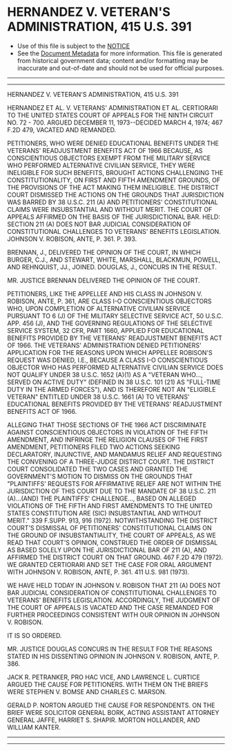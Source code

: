 ---
---

# HERNANDEZ V. VETERAN'S ADMINISTRATION, 415 U.S. 391

* Use of this file is subject to the [NOTICE](https://github.com/publicdocs/notice/blob/master/NOTICE)
* See the [Document Metadata](../../../) for more information.
  This file is generated from historical government data; content and/or formatting may be inaccurate and out-of-date and should not be used for official purposes.

----------
----------

HERNANDEZ V. VETERAN'S ADMINISTRATION, 415 U.S. 391

HERNANDEZ ET AL. V. VETERANS' ADMINISTRATION ET AL. CERTIORARI TO THE UNITED STATES COURT OF APPEALS FOR THE NINTH CIRCUIT NO. 72 - 700.  ARGUED DECEMBER 11, 1973--DECIDED MARCH 4, 1974; 467 F.2D 479, VACATED AND REMANDED.

PETITIONERS, WHO WERE DENIED EDUCATIONAL BENEFITS UNDER THE VETERANS'  READJUSTMENT BENEFITS ACT OF 1966 BECAUSE, AS CONSCIENTIOUS OBJECTORS EXEMPT FROM THE MILITARY SERVICE WHO PERFORMED ALTERNATIVE CIVILIAN SERVICE, THEY WERE INELIGIBLE FOR SUCH BENEFITS, BROUGHT ACTIONS CHALLENGING THE CONSTITUTIONALITY, ON FIRST AND FIFTH AMENDMENT GROUNDS, OF THE PROVISIONS OF THE ACT MAKING THEM INELIGIBLE.  THE DISTRICT COURT DISMISSED THE ACTIONS ON THE GROUNDS THAT JURISDICTION WAS BARRED BY 38 U.S.C. 211 (A) AND PETITIONERS' CONSTITUTIONAL CLAIMS WERE INSUBSTANTIAL AND WITHOUT MERIT.  THE COURT OF APPEALS AFFIRMED ON THE BASIS OF THE JURISDICTIONAL BAR.  HELD:  SECTION 211 (A) DOES NOT BAR JUDICIAL CONSIDERATION OF CONSTITUTIONAL CHALLENGES TO VETERANS' BENEFITS LEGISLATION.  JOHNSON V. ROBISON, ANTE, P. 361.  P. 393.

BRENNAN, J., DELIVERED THE OPINION OF THE COURT, IN WHICH BURGER, C.J., AND STEWART, WHITE, MARSHALL, BLACKMUN, POWELL, AND REHNQUIST, JJ., JOINED.  DOUGLAS, J., CONCURS IN THE RESULT.

MR. JUSTICE BRENNAN DELIVERED THE OPINION OF THE COURT.

PETITIONERS, LIKE THE APPELLEE AND HIS CLASS IN JOHNSON V. ROBISON, ANTE, P. 361, ARE CLASS I-O CONSCIENTIOUS OBJECTORS WHO, UPON COMPLETION OF ALTERNATIVE CIVILIAN SERVICE PURSUANT TO 6 (J) OF THE MILITARY SELECTIVE SERVICE ACT, 50 U.S.C. APP. 456 (J), AND THE GOVERNING REGULATIONS OF THE SELECTIVE SERVICE SYSTEM, 32 CFR, PART 1660, APPLIED FOR EDUCATIONAL BENEFITS PROVIDED BY THE VETERANS' READJUSTMENT BENEFITS ACT OF 1966.  THE VETERANS' ADMINISTRATION DENIED PETITIONERS' APPLICATION FOR THE REASONS UPON WHICH APPELLEE ROBISON'S REQUEST WAS DENIED, I.E., BECAUSE A CLASS I-O CONSCIENTIOUS OBJECTOR WHO HAS PERFORMED ALTERNATIVE CIVILIAN SERVICE DOES NOT QUALIFY UNDER 38 U.S.C. 1652 (A)(1) AS A "VETERAN WHO..., SERVED ON ACTIVE DUTY" (DEFINED IN 38 U.S.C. 101 (21) AS "FULL-TIME DUTY IN THE ARMED FORCES"), AND IS THEREFORE NOT AN "ELIGIBLE VETERAN" ENTITLED UNDER 38 U.S.C. 1661 (A) TO VETERANS' EDUCATIONAL BENEFITS PROVIDED BY THE VETERANS' READJUSTMENT BENEFITS ACT OF 1966.

ALLEGING THAT THOSE SECTIONS OF THE 1966 ACT DISCRIMINATE AGAINST CONSCIENTIOUS OBJECTORS IN VIOLATION OF THE FIFTH AMENDMENT, AND INFRINGE THE RELIGION CLAUSES OF THE FIRST AMENDMENT, PETITIONERS FILED TWO ACTIONS SEEKING DECLARATORY, INJUNCTIVE, AND MANDAMUS RELIEF AND REQUESTING THE CONVENING OF A THREE-JUDGE DISTRICT COURT.  THE DISTRICT COURT CONSOLIDATED THE TWO CASES AND GRANTED THE GOVERNMENT'S MOTION TO DISMISS ON THE GROUNDS THAT "PLAINTIFFS' REQUESTS FOR AFFIRMATIVE RELIEF ARE NOT WITHIN THE JURISDICTION OF THIS COURT DUE TO THE MANDATE OF 38 U.S.C. 211 (A)...(AND) THE PLAINTIFFS' CHALLENGE..., BASED ON ALLEGED VIOLATIONS OF THE FIFTH AND FIRST AMENDMENTS TO THE UNITED STATES CONSTITUTION ARE (SIC) INSUBSTANTIAL AND WITHOUT MERIT."  339 F.SUPP.  913, 916 (1972).  NOTWITHSTANDING THE DISTRICT COURT'S DISMISSAL OF PETITIONERS' CONSTITUTIONAL CLAIMS ON THE GROUND OF INSUBSTANTIALITY, THE COURT OF APPEALS, AS WE READ THAT COURT'S OPINION, CONSTRUED THE ORDER OF DISMISSAL AS BASED SOLELY UPON THE JURISDICTIONAL BAR OF 211 (A), AND AFFIRMED THE DISTRICT COURT ON THAT GROUND.  467 F.2D 479 (1972).  WE GRANTED CERTIORARI AND SET THE CASE FOR ORAL ARGUMENT WITH JOHNSON V. ROBISON, ANTE, P. 361.  411 U.S. 981 (1973).

WE HAVE HELD TODAY IN JOHNSON V. ROBISON THAT 211 (A) DOES NOT BAR JUDICIAL CONSIDERATION OF CONSTITUTIONAL CHALLENGES TO VETERANS' BENEFITS LEGISLATION.  ACCORDINGLY, THE JUDGMENT OF THE COURT OF APPEALS IS VACATED AND THE CASE REMANDED FOR FURTHER PROCEEDINGS CONSISTENT WITH OUR OPINION IN JOHNSON V. ROBISON.

IT IS SO ORDERED.

MR. JUSTICE DOUGLAS CONCURS IN THE RESULT FOR THE REASONS STATED IN HIS DISSENTING OPINION IN JOHNSON V. ROBISON, ANTE, P. 386.

JACK R. PETRANKER, PRO HAC VICE, AND LAWRENCE L. CURTICE ARGUED THE CAUSE FOR PETITIONERS.  WITH THEM ON THE BRIEFS WERE STEPHEN V. BOMSE AND CHARLES C. MARSON.

GERALD P. NORTON ARGUED THE CAUSE FOR RESPONDENTS.  ON THE BRIEF WERE SOLICITOR GENERAL BORK, ACTING ASSISTANT ATTORNEY GENERAL JAFFE, HARRIET S. SHAPIR.  MORTON HOLLANDER, AND WILLIAM KANTER.


----------
----------

